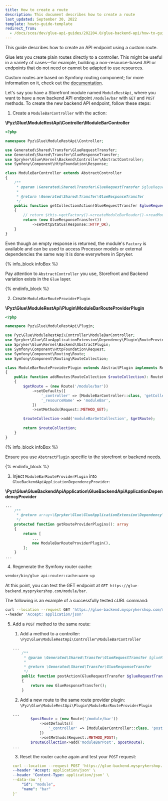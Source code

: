 ```yaml
---
title: How to create a route
description: This document describes how to create a route
last_updated: September 30, 2022
template: howto-guide-template
redirect_from:
  - /docs/scos/dev/glue-api-guides/202204.0/glue-backend-api/how-to-guides/create-a-route.html
---
```


This guide describes how to create an API endpoint using a custom route.

Glue lets you create plain routes directly to a controller. This might be useful in a variety of cases—for example, building a non-resource-based API or endpoints that do not need or cannot be adapted to use resources.

Custom routes are based on Symfony routing component; for more information on it, check out the [documentation](https://symfony.com/doc/current/routing.html).

Let's say you have a Storefront module named `ModuleRestApi`, where you want to have a new backend API endpoint `/module/bar` with `GET` and `POST` methods. To create the new backend API endpoint, follow these steps:

1. Create a `ModuleBarController` with the action:

**\Pyz\Glue\ModuleRestApi\Controller\ModuleBarController**

```php
<?php

namespace Pyz\Glue\ModuleRestApi\Controller;

use Generated\Shared\Transfer\GlueRequestTransfer;
use Generated\Shared\Transfer\GlueResponseTransfer;
use Spryker\Glue\Kernel\Backend\Controller\AbstractController;
use Symfony\Component\HttpFoundation\Response;

class ModuleBarController extends AbstractController
{
    /**
     * @param \Generated\Shared\Transfer\GlueRequestTransfer $glueRequestTransfer
     *
     * @return \Generated\Shared\Transfer\GlueResponseTransfer
     */
    public function getCollectionAction(GlueRequestTransfer $glueRequestTransfer): GlueResponseTransfer
    {
        // return $this->getFactory()->createModuleBarReader()->readModuleBar();
        return (new GlueResponseTransfer())
            ->setHttpStatus(Response::HTTP_OK);
    }
}

```

Even though an empty response is returned, the module's `Factory` is available and can be used to access Processor models or external dependencies the same way it is done everywhere in Spryker.

{% info_block infoBox %}

Pay attention to `AbstractController` you use, Storefront and Backend variation exists in the `Glue` layer.

{% endinfo_block %}

2. Create `ModuleBarRouteProviderPlugin`

**\Pyz\Glue\ModuleRestApi\Plugin\ModuleBarRouteProviderPlugin**

```php
<?php

namespace Pyz\Glue\ModuleRestApi\Plugin;

use Pyz\Glue\ModuleRestApi\Controller\ModuleBarController;
use Spryker\Glue\GlueApplicationExtension\Dependency\Plugin\RouteProviderPluginInterface;
use Spryker\Glue\Kernel\Backend\AbstractPlugin;
use Symfony\Component\HttpFoundation\Request;
use Symfony\Component\Routing\Route;
use Symfony\Component\Routing\RouteCollection;

class ModuleBarRouteProviderPlugin extends AbstractPlugin implements RouteProviderPluginInterface
{
    public function addRoutes(RouteCollection $routeCollection): RouteCollection
    {
        $getRoute = (new Route('/module/bar'))
            ->setDefaults([
                '_controller' => [ModuleBarController::class, 'getCollectionAction'],
                '_resourceName' => 'moduleBar',
            ])
            ->setMethods(Request::METHOD_GET);

        $routeCollection->add('moduleBarGetCollection', $getRoute);
        
        return $routeCollection;
    }
}
```

{% info_block infoBox %}

Ensure you use `AbstractPlugin` specific to the storefront or backend needs.

{% endinfo_block %}

3. Inject `ModuleBarRouteProviderPlugin` into `GlueBackendApiApplicationDependencyProvider`: 

**\Pyz\Glue\GlueBackendApiApplication\GlueBackendApiApplicationDependencyProvider**

```php
...
    /**
     * @return array<\Spryker\Glue\GlueApplicationExtension\Dependency\Plugin\RouteProviderPluginInterface>
     */
    protected function getRouteProviderPlugins(): array
    {
        return [
            ...
            new ModuleBarRouteProviderPlugin(),
        ];
    }
...
```

4. Regenerate the Symfony router cache:

```bash
vendor/bin/glue api:router:cache:warm-up
```

At this point, you can test the GET endpoint at `GET https://glue-backend.mysprykershop.com/module/bar`.

The following is an example of a successfully tested cURL command:

```bash
curl --location --request GET 'https://glue-backend.mysprykershop.com/module/bar' \
--header 'Accept: application/json'
```

5. Add a `POST` method to the same route:

   1. Add a method to a controller: `\Pyz\Glue\ModuleRestApi\Controller\ModuleBarController`

   ```php
   ...
       /**
        * @param \Generated\Shared\Transfer\GlueRequestTransfer $glueRequestTransfer
        *
        * @return \Generated\Shared\Transfer\GlueResponseTransfer
        */
       public function postAction(GlueRequestTransfer $glueRequestTransfer): GlueResponseTransfer
       {
           return new GlueResponseTransfer();
       }

   ```

   2. Add a new route to the same route provider plugin: `\Pyz\Glue\ModuleRestApi\Plugin\ModuleBarRouteProviderPlugin`

   ```php
   ...
           $postRoute = (new Route('/module/bar'))
               ->setDefaults([
                   '_controller' => [ModuleBarController::class, 'postAction'],
               ])
               ->setMethods(Request::METHOD_POST);
           $routeCollection->add('moduleBarPost', $postRoute);
   ...
   ```

   3. Reset the router cache again and test your `POST` request:

   ```yaml
   curl --location --request POST 'https://glue-backend.mysprykershop.com/module/bar' \
   --header 'Accept: application/json' \
   --header 'Content-Type: application/json' \
   --data-raw '{
       "id": "module",
       "name": "bar"
   }'
   ```
